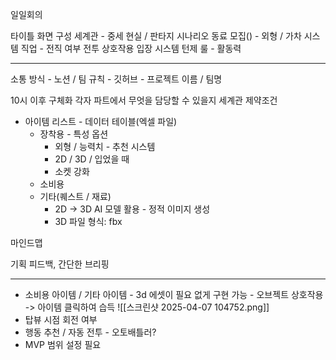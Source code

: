 일일회의

타이틀 화면 구성
세계관 - 중세 현실 / 판타지
시나리오
동료 모집() - 외형 / 가차 시스템
직업 - 전직 여부
전투 상호작용 입장 시스템
턴제 룰 - 활동력


--- 
소통 방식 - 노션 / 
팀 규칙 - 
깃허브 - 프로젝트 이름 / 팀명

10시 이후 구체화
각자 파트에서 무엇을 담당할 수 있을지
세계관 제약조건
- 아이템 리스트 - 데이터 테이블(엑셀 파일)
	- 장착용 - 특성 옵션 
		- 외형 / 능력치 - 추천 시스템
		- 2D / 3D / 입었을 때
		- 소켓 강화
	- 소비용
	- 기타(퀘스트 / 재료)
		- 2D -> 3D AI 모델 활용 - 정적 이미지 생성
		- 3D 파일 형식: fbx

마인드맵

기획 피드백, 간단한 브리핑


---
- 소비용 아이템 / 기타 아이템 - 3d 에셋이 필요 없게 구현 가능 - 오브젝트 상호작용 -> 아이템 클릭하여 습득
	![[스크린샷 2025-04-07 104752.png]]
- 탑뷰 시점 회전 여부
- 행동 추천 / 자동 전투 - 오토배틀러?
- MVP 범위 설정 필요